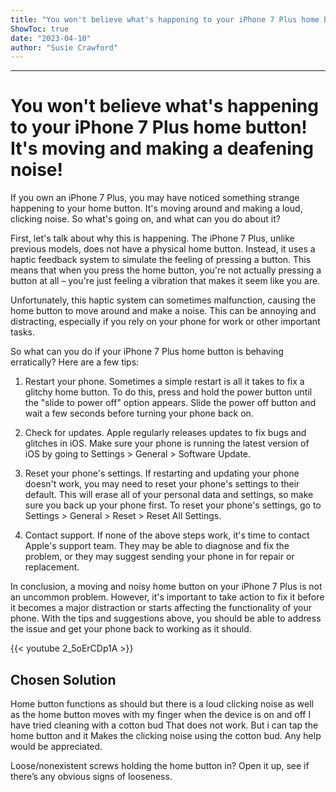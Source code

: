 ```yaml
---
title: "You won't believe what's happening to your iPhone 7 Plus home button! It's moving and making a deafening noise!"
ShowToc: true 
date: "2023-04-10"
author: "Susie Crawford"
---
```

*****
# You won't believe what's happening to your iPhone 7 Plus home button! It's moving and making a deafening noise!

If you own an iPhone 7 Plus, you may have noticed something strange happening to your home button. It's moving around and making a loud, clicking noise. So what's going on, and what can you do about it?

First, let's talk about why this is happening. The iPhone 7 Plus, unlike previous models, does not have a physical home button. Instead, it uses a haptic feedback system to simulate the feeling of pressing a button. This means that when you press the home button, you're not actually pressing a button at all – you're just feeling a vibration that makes it seem like you are.

Unfortunately, this haptic system can sometimes malfunction, causing the home button to move around and make a noise. This can be annoying and distracting, especially if you rely on your phone for work or other important tasks.

So what can you do if your iPhone 7 Plus home button is behaving erratically? Here are a few tips:

1. Restart your phone. Sometimes a simple restart is all it takes to fix a glitchy home button. To do this, press and hold the power button until the "slide to power off" option appears. Slide the power off button and wait a few seconds before turning your phone back on.

2. Check for updates. Apple regularly releases updates to fix bugs and glitches in iOS. Make sure your phone is running the latest version of iOS by going to Settings > General > Software Update.

3. Reset your phone's settings. If restarting and updating your phone doesn't work, you may need to reset your phone's settings to their default. This will erase all of your personal data and settings, so make sure you back up your phone first. To reset your phone's settings, go to Settings > General > Reset > Reset All Settings.

4. Contact support. If none of the above steps work, it's time to contact Apple's support team. They may be able to diagnose and fix the problem, or they may suggest sending your phone in for repair or replacement.

In conclusion, a moving and noisy home button on your iPhone 7 Plus is not an uncommon problem. However, it's important to take action to fix it before it becomes a major distraction or starts affecting the functionality of your phone. With the tips and suggestions above, you should be able to address the issue and get your phone back to working as it should.

{{< youtube 2_5oErCDp1A >}} 



## Chosen Solution
 Home button functions as should but there is a loud clicking noise as well as the home button moves with my finger when the device is on and off I have tried cleaning with a cotton bud That does not work. But i can tap the home button and it Makes the clicking noise using the cotton bud. Any help would be appreciated.

 Loose/nonexistent screws holding the home button in? Open it up, see if there’s any obvious signs of looseness.




